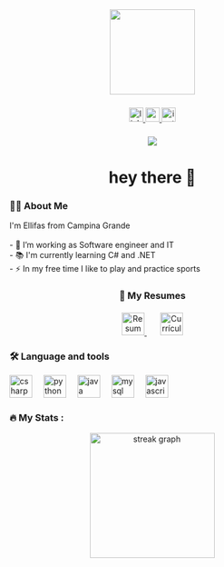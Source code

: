 <div align="center">
  <img height="150" src="https://media.giphy.com/media/zXmbOaTpbY6mA/giphy.gif?cid=790b76116ljfdmz50wg79r760njflkzbi3wk86h1942h85gu&ep=v1_gifs_search&rid=giphy.gif&ct=g" />
</div>

###

<div align="center">
  <a href="https://www.linkedin.com/in/ellifas" target="_blank">
    <img src="https://img.shields.io/static/v1?message=LinkedIn&logo=linkedin&label=&color=0077B5&logoColor=white&labelColor=&style=for-the-badge" height="25" alt="linkedin logo" />
  </a>
  <a href="mailto:ellifasr@gmail.com" target="_blank">
    <img src="https://img.shields.io/static/v1?message=Gmail&logo=gmail&label=&color=D14836&logoColor=white&labelColor=&style=for-the-badge" height="25" alt="gmail logo" />
  </a>
  <a href="https://instagram.com/ellifasral" target="_blank">
    <img src="https://img.shields.io/static/v1?message=Instagram&logo=instagram&label=&color=E4405F&logoColor=white&labelColor=&style=for-the-badge" height="25" alt="instagram logo" />
  </a>
</div>

###

<div align="center">
  <img src="https://visitor-badge.laobi.icu/badge?page_id=ellifas.ellifas&" />
</div>

###

<h1 align="center">hey there 👋</h1>

###

<h3 align="left">👩‍💻 About Me</h3>

<p align="left">I'm Ellifas from Campina Grande<br><br>- 🔭 I’m working as Software engineer and IT<br>- 📚 I'm currently learning C# and .NET<br>- ⚡ In my free time I like to play and practice sports</p>

###

<h3 align="center">📄 My Resumes</h3>
<div align="center" style="margin: 20px 0;">
  <a href="https://docs.google.com/document/d/1pBUuaN4s8WLNmVYXL0RYv7qgXdj_pfaPLd8mxOuE4wo/export?format=pdf" target="_blank">
    <img src="https://img.shields.io/badge/🇺🇸%20Resume%20EN-3498DB?style=for-the-badge&logo=adobe-acrobat-reader&logoColor=white&labelColor=2980B9" alt="Resume in English" height="40"/>
  </a>
  <img width="20"/>
  <a href="https://docs.google.com/document/d/1nnDhZx73qjOANtfK8qcrgsMnS2n_c0EORn2cQVs4Smg/export?format=pdf" target="_blank">
    <img src="https://img.shields.io/badge/🇧🇷%20Currículo%20PT--BR-E74C3C?style=for-the-badge&logo=adobe-acrobat-reader&logoColor=white&labelColor=C0392B" alt="Currículo em Português" height="40"/>
  </a>
</div>



###

<h3 align="left">🛠 Language and tools</h3>

<div align="left">
  <img src="https://cdn.jsdelivr.net/gh/devicons/devicon/icons/csharp/csharp-original.svg" height="40" alt="csharp logo" />
  <img width="12" />
  <img src="https://cdn.jsdelivr.net/gh/devicons/devicon/icons/python/python-original.svg" height="40" alt="python logo" />
  <img width="12" />
  <img src="https://cdn.jsdelivr.net/gh/devicons/devicon/icons/java/java-original.svg" height="40" alt="java logo" />
  <img width="12" />
  <img src="https://cdn.jsdelivr.net/gh/devicons/devicon/icons/mysql/mysql-original.svg" height="40" alt="mysql logo" />
  <img width="12" />
  <img src="https://cdn.jsdelivr.net/gh/devicons/devicon/icons/javascript/javascript-original.svg" height="40" alt="javascript logo" />
</div>

###

<h3 align="left">🔥 My Stats :</h3>

<div align="center">
  <img src="https://streak-stats.demolab.com?user=ellifas&locale=en&mode=daily&theme=dark&hide_border=false&border_radius=5&order=3" height="220" alt="streak graph" />
</div>
